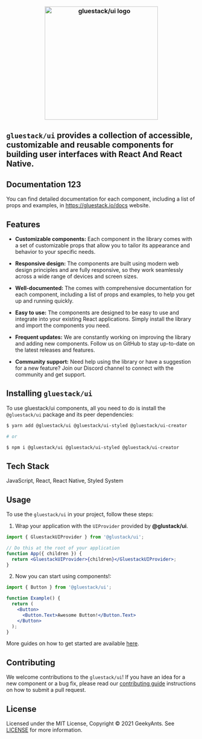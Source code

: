 <h3 align="center">
  <a href="https://github.com/gluestack/ui">
    <img src="https://raw.githubusercontent.com/gluestack/ui/development/img/gluestack-logo.svg" alt="gluestack/ui logo" width="300px">
  </a>
  <br>
</h3>

## `gluestack/ui` provides a collection of accessible, customizable and reusable components for building user interfaces with React And React Native.

## Documentation 123

You can find detailed documentation for each component, including a list of props and examples, in https://gluestack.io/docs website.

## Features

- **Customizable components:** Each component in the library comes with a set of customizable props that allow you to tailor its appearance and behavior to your specific needs.

- **Responsive design:** The components are built using modern web design principles and are fully responsive, so they work seamlessly across a wide range of devices and screen sizes.

- **Well-documented:** The comes with comprehensive documentation for each component, including a list of props and examples, to help you get up and running quickly.

- **Easy to use:** The components are designed to be easy to use and integrate into your existing React applications. Simply install the library and import the components you need.

- **Frequent updates:** We are constantly working on improving the library and adding new components. Follow us on GitHub to stay up-to-date on the latest releases and features.

- **Community support:** Need help using the library or have a suggestion for a new feature? Join our Discord channel to connect with the community and get support.

## Installing `gluestack/ui`

To use gluestack/ui components, all you need to do is install the
`@gluestack/ui` package and its peer dependencies:

```sh
$ yarn add @gluestack/ui @gluestack/ui-styled @gluestack/ui-creator

# or

$ npm i @gluestack/ui @gluestack/ui-styled @gluestack/ui-creator
```

## Tech Stack

JavaScript, React, React Native, Styled System

## Usage

To use the `gluestack/ui` in your project, follow these steps:

1. Wrap your application with the `UIProvider` provided by
   **@glustack/ui**.

```jsx
import { GluestackUIProvider } from '@glustack/ui';

// Do this at the root of your application
function App({ children }) {
  return <GluestackUIProvider>{children}</GluestackUIProvider>;
}
```

2. Now you can start using components!:

```jsx
import { Button } from '@gluestack/ui';

function Example() {
  return (
    <Button>
      <Button.Text>Awesome Button!</Button.Text>
    </Button>
  );
}
```

More guides on how to get started are available
[here](https://gluestack.io/).

## Contributing

We welcome contributions to the `gluestack/ui`! If you have an idea for a new component or a bug fix, please read our [contributing guide](./CONTRIBUTING.md) instructions on how to submit a pull request.

## License

Licensed under the MIT License, Copyright © 2021 GeekyAnts. See [LICENSE](https://github.com/gluestack/ui/blob/master/LICENSE) for more information.
